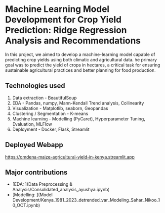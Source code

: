 # Machine Learning Model Development for Crop Yield Prediction: Ridge Regression Analysis and Recommendations

In this project, we aimed to develop a machine-learning model capable of predicting crop yields using both climatic and agricultural data.  he primary goal was to predict the yield of crops in hectares, a critical task for ensuring sustainable agricultural practices and better planning for food production.

## Technologies used
1. Data extraction - BeautifulSoup
2. EDA - Pandas, numpy, Mann-Kendall Trend analysis, Collinearity
3. Visualization - Matplotlib, seaborn, Geopandas 
4. Clustering / Segmentation - K-means
5. Machine learning - Modelling (PyCaret), Hyperparameter Tuning, Evaluation, MLFlow
6. Deployment - Docker, Flask, Streamlit

## Deployed Webapp
https://omdena-maize-agricultural-yield-in-kenya.streamlit.app 

## Major contributions
* [EDA: ](Data Preprocessing & Analysis/Consolidated_analysis_ayushya.ipynb)
* [Modelling: ](Model Development/Kenya_1981_2023_detrended_var_Modeling_Sahar_Nikoo_10_OCT.ipynb)

